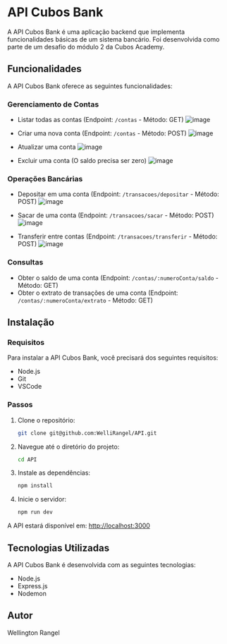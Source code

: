 # API Cubos Bank

A API Cubos Bank é uma aplicação backend que implementa funcionalidades básicas de um sistema bancário. Foi desenvolvida como parte de um desafio do módulo 2 da Cubos Academy.

## Funcionalidades

A API Cubos Bank oferece as seguintes funcionalidades:

### Gerenciamento de Contas
- Listar todas as contas (Endpoint: `/contas` - Método: GET)
![image](https://github.com/WelliRangel/API/assets/134741348/8489b1b1-5881-410b-9f73-0e41e8071814)

- Criar uma nova conta (Endpoint: `/contas` - Método: POST)
![image](https://github.com/WelliRangel/API/assets/134741348/c73b0e77-e407-4d1c-8f4a-085b93f7544e)

- Atualizar uma conta
![image](https://github.com/WelliRangel/API/assets/134741348/e7c517f1-fd97-4442-bc5c-7c031bbe0fd7)

- Excluir uma conta (O saldo precisa ser zero)
![image](https://github.com/WelliRangel/API/assets/134741348/c23dd967-9a62-4f5b-9fbe-f1b05babda10)



### Operações Bancárias
- Depositar em uma conta (Endpoint: `/transacoes/depositar` - Método: POST)
![image](https://github.com/WelliRangel/API/assets/134741348/1fd54c5d-397a-40f4-a037-8451de2a4f78)

- Sacar de uma conta (Endpoint: `/transacoes/sacar` - Método: POST)
![image](https://github.com/WelliRangel/API/assets/134741348/c5261805-ab34-4012-b3c2-77e5fa653235)

- Transferir entre contas (Endpoint: `/transacoes/transferir` - Método: POST)
![image](https://github.com/WelliRangel/API/assets/134741348/8102fcf2-9e3c-4800-954a-609e14613b36)

### Consultas
- Obter o saldo de uma conta (Endpoint: `/contas/:numeroConta/saldo` - Método: GET)
- Obter o extrato de transações de uma conta (Endpoint: `/contas/:numeroConta/extrato` - Método: GET)

## Instalação

### Requisitos

Para instalar a API Cubos Bank, você precisará dos seguintes requisitos:

- Node.js
- Git
- VSCode

### Passos

1. Clone o repositório:
   ```bash
   git clone git@github.com:WelliRangel/API.git
2. Navegue até o diretório do projeto:
    ```bash
    cd API
    ```

3. Instale as dependências:
    ```bash
    npm install
    ```

4. Inicie o servidor:
    ```bash
    npm run dev
    ```

A API estará disponível em: [http://localhost:3000](http://localhost:3000)

## Tecnologias Utilizadas

A API Cubos Bank é desenvolvida com as seguintes tecnologias:

- Node.js
- Express.js
- Nodemon

## Autor

Wellington Rangel
